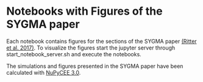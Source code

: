 # Notebooks with Figures of the SYGMA paper

Each notebook contains figures for the sections of the SYGMA paper [(Ritter et al. 2017)](http://adsabs.harvard.edu/abs/2017arXiv171109172R).
To visualize the figures start the jupyter server through start_notebook_server.sh and execute the notebooks.

The simulations and figures presented in the SYGMA paper have been calculated with [NuPyCEE 3.0](https://github.com/NuGrid/NuPyCEE/releases/tag/v3.0).


